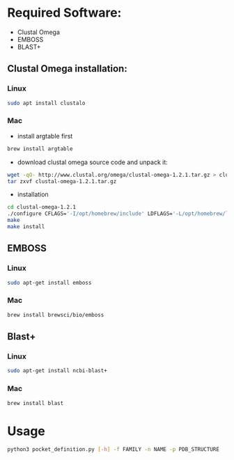 # Required Software:
 - Clustal Omega
 - EMBOSS
 - BLAST+

 ## Clustal Omega installation:
 ### Linux
 ```bash
 sudo apt install clustalo
```
 ### Mac
  - install argtable first
  ```bash
brew install argtable
```
  - download clustal omega source code and unpack it:
  ```bash
wget -qO- http://www.clustal.org/omega/clustal-omega-1.2.1.tar.gz > clustal-omega-1.2.1.tar.gz
tar zxvf clustal-omega-1.2.1.tar.gz
```
  - installation
  ```bash
  cd clustal-omega-1.2.1
  ./configure CFLAGS='-I/opt/homebrew/include' LDFLAGS='-L/opt/homebrew/lib'
  make
  make install
```

## EMBOSS
### Linux
```bash
sudo apt-get install emboss
```
### Mac 
  ```bash
brew install brewsci/bio/emboss
```

## Blast+
### Linux
```bash
sudo apt-get install ncbi-blast+
```
### Mac
  ```bash
brew install blast
```

# Usage
```bash
python3 pocket_definition.py [-h] -f FAMILY -n NAME -p PDB_STRUCTURE
```
